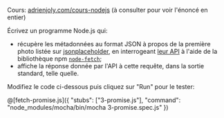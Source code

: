 Cours: [adrienjoly.com/cours-nodejs](https://adrienjoly.com/cours-nodejs/02-async) (à consulter pour voir l'énoncé en entier)

<!-- Code source: [GitHub](https://github.com/adrienjoly/cours-nodejs-techio-2). -->

Écrivez un programme Node.js qui:
- récupère les métadonnées au format JSON à propos de la première photo listée sur [jsonplaceholder](https://jsonplaceholder.typicode.com/), en interrogeant [leur API](https://jsonplaceholder.typicode.com/api) à l'aide de la bibliothèque npm [`node-fetch`](https://www.npmjs.com/package/node-fetch);
- affiche la réponse donnée par l'API à cette requête, dans la sortie standard, telle quelle.

Modifiez le code ci-dessous puis cliquez sur "Run" pour le tester:

@[fetch-promise.js]({
  "stubs": ["3-promise.js"],
  "command": "node_modules/mocha/bin/mocha 3-promise.spec.js"
})
